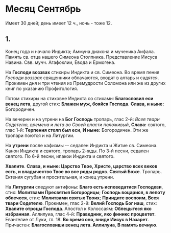 
# Месяц Сентябрь

Имеет 30 дней; день имеет 12 ч., ночь - тоже 12.

## 1.

Конец года и начало Индикта; Аммуна диакона и мученика Аифала. 
Память св. отца нашего Симеона Столпника. 
Представление Иисуса Навина. 
Свв. мучч. Агафоклии, Евода и Ермогена.

На **Господи воззвах** стихиры Индикта и св. Симеона. Во время пения *Господи воззвах* 
священники облачаются, входят в алтарь и садятся. Прокимен дня и три чтения из 
Премудрости Соломона или же из других книг по указанию Профитология.  

Потом стихиры на стиховне Индикта со стихами: **Благословил еси венец лета**, другой стих: 
**Блажен муж, бояйся Господа**. **Слава, и ныне:** Богородичен.

На вечерни и на утрени на **Бог Господь** тропарь, глас 2-й: *Всея твари Содетелю, времена 
и лета во Своей власти положивый*, **Слава:** святого, глас 1-й: **Терпения столп был еси**, 
**И ныне:** Богородичен. Эти же тропари поются и на Литургии.

На **утрени** после кафизмы -- седален Индикта и Житие св. Симеона. 
Канон Индикта и святого, тропарь 2-жды. По 3-й песни, седален святого. 
По 6-й песни, ипакои Индикта и святого.
 
**Хвалите**. **Слава, и ныне: Царство Твое, Христе, царство всех веков есть, и владычество Твое 
во все роды родов**. 
**Святый Боже**. Тропарь. Ектения сугубая и просительная, и конец утрени.

На **Литургии** следуют антифоны: **Благо есть исповедатися Господеви**, стих: **Молитвами 
Пресвятыя Богородицы**; **Господь воцарися, в лепоту облечеся**, стих: **Молитвами святых Твоих**; 
**Приидите воспоим**, **Всея твари Содетелю**. 
Прокимен, глас 2-й: **Велий Господь Бог наш**, стих: **Хвалите отроцы Господа**. 
Апостол к Колоссаям: **Облецытеся яко избранная**. 
Аллилуиа, глас 4-й: **Праведник, яко финикс процветет**. 
Евангелие от Луки, гл. 18: **Во время оно, вниде Иисус в Назарет**. 
Причастен: **Благословиши венец лета. Аллилуиа**, **В память вечную**.

